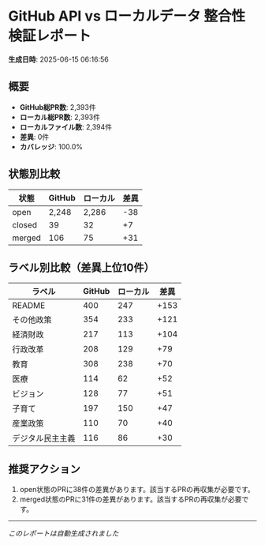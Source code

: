 # GitHub API vs ローカルデータ 整合性検証レポート

**生成日時**: 2025-06-15 06:16:56

## 概要

- **GitHub総PR数**: 2,393件
- **ローカル総PR数**: 2,393件
- **ローカルファイル数**: 2,394件
- **差異**: 0件
- **カバレッジ**: 100.0%

## 状態別比較

| 状態 | GitHub | ローカル | 差異 |
|------|--------|----------|------|
| open | 2,248 | 2,286 | -38 |
| closed | 39 | 32 | +7 |
| merged | 106 | 75 | +31 |

## ラベル別比較（差異上位10件）

| ラベル | GitHub | ローカル | 差異 |
|--------|--------|----------|------|
| README | 400 | 247 | +153 |
| その他政策 | 354 | 233 | +121 |
| 経済財政 | 217 | 113 | +104 |
| 行政改革 | 208 | 129 | +79 |
| 教育 | 308 | 238 | +70 |
| 医療 | 114 | 62 | +52 |
| ビジョン | 128 | 77 | +51 |
| 子育て | 197 | 150 | +47 |
| 産業政策 | 110 | 70 | +40 |
| デジタル民主主義 | 116 | 86 | +30 |

## 推奨アクション

1. open状態のPRに38件の差異があります。該当するPRの再収集が必要です。
2. merged状態のPRに31件の差異があります。該当するPRの再収集が必要です。

---
*このレポートは自動生成されました*